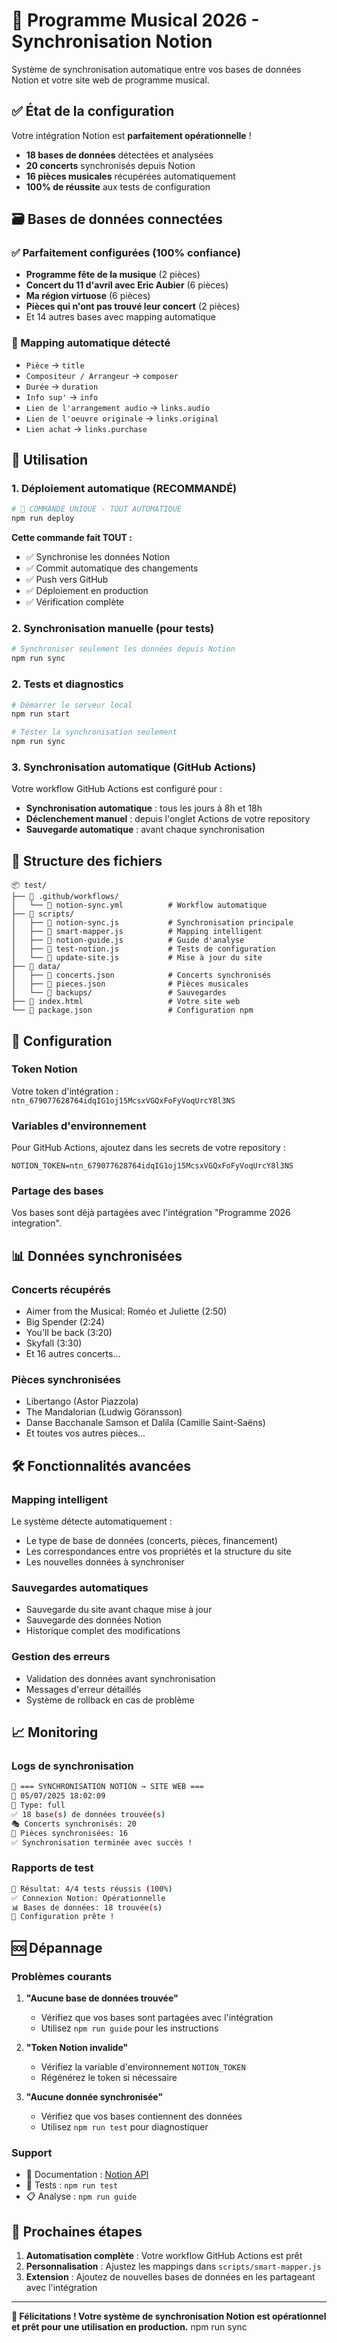 # 🎵 Programme Musical 2026 - Synchronisation Notion

Système de synchronisation automatique entre vos bases de données Notion et votre site web de programme musical.

## ✅ État de la configuration

Votre intégration Notion est **parfaitement opérationnelle** !

- **18 bases de données** détectées et analysées
- **20 concerts** synchronisés depuis Notion
- **16 pièces musicales** récupérées automatiquement
- **100% de réussite** aux tests de configuration

## 🗃️ Bases de données connectées

### ✅ Parfaitement configurées (100% confiance)
- **Programme fête de la musique** (2 pièces)
- **Concert du 11 d'avril avec Eric Aubier** (6 pièces)
- **Ma région virtuose** (6 pièces)
- **Pièces qui n'ont pas trouvé leur concert** (2 pièces)
- Et 14 autres bases avec mapping automatique

### 🔗 Mapping automatique détecté
- `Pièce` → `title`
- `Compositeur / Arrangeur` → `composer`
- `Durée` → `duration`
- `Info sup'` → `info`
- `Lien de l'arrangement audio` → `links.audio`
- `Lien de l'oeuvre originale` → `links.original`
- `Lien achat` → `links.purchase`

## 🚀 Utilisation

### 1. Déploiement automatique (RECOMMANDÉ)
```bash
# 🚀 COMMANDE UNIQUE - TOUT AUTOMATIQUE
npm run deploy
```
**Cette commande fait TOUT :**
- ✅ Synchronise les données Notion
- ✅ Commit automatique des changements
- ✅ Push vers GitHub
- ✅ Déploiement en production
- ✅ Vérification complète

### 2. Synchronisation manuelle (pour tests)
```bash
# Synchroniser seulement les données depuis Notion
npm run sync
```

### 2. Tests et diagnostics
```bash
# Démarrer le serveur local
npm run start

# Tester la synchronisation seulement
npm run sync
```

### 3. Synchronisation automatique (GitHub Actions)

Votre workflow GitHub Actions est configuré pour :
- **Synchronisation automatique** : tous les jours à 8h et 18h
- **Déclenchement manuel** : depuis l'onglet Actions de votre repository
- **Sauvegarde automatique** : avant chaque synchronisation

## 📁 Structure des fichiers

```
📦 test/
├── 📁 .github/workflows/
│   └── 📄 notion-sync.yml          # Workflow automatique
├── 📁 scripts/
│   ├── 📄 notion-sync.js           # Synchronisation principale
│   ├── 📄 smart-mapper.js          # Mapping intelligent
│   ├── 📄 notion-guide.js          # Guide d'analyse
│   ├── 📄 test-notion.js           # Tests de configuration
│   └── 📄 update-site.js           # Mise à jour du site
├── 📁 data/
│   ├── 📄 concerts.json            # Concerts synchronisés
│   ├── 📄 pieces.json              # Pièces musicales
│   └── 📁 backups/                 # Sauvegardes
├── 📄 index.html                   # Votre site web
└── 📄 package.json                 # Configuration npm
```

## 🔧 Configuration

### Token Notion
Votre token d'intégration : `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`

### Variables d'environnement
Pour GitHub Actions, ajoutez dans les secrets de votre repository :
```
NOTION_TOKEN=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
```

### Partage des bases
Vos bases sont déjà partagées avec l'intégration "Programme 2026 integration".

## 📊 Données synchronisées

### Concerts récupérés
- Aimer from the Musical: Roméo et Juliette (2:50)
- Big Spender (2:24)
- You'll be back (3:20)
- Skyfall (3:30)
- Et 16 autres concerts...

### Pièces synchronisées
- Libertango (Astor Piazzola)
- The Mandalorian (Ludwig Göransson)
- Danse Bacchanale Samson et Dalila (Camille Saint-Saëns)
- Et toutes vos autres pièces...

## 🛠️ Fonctionnalités avancées

### Mapping intelligent
Le système détecte automatiquement :
- Le type de base de données (concerts, pièces, financement)
- Les correspondances entre vos propriétés et la structure du site
- Les nouvelles données à synchroniser

### Sauvegardes automatiques
- Sauvegarde du site avant chaque mise à jour
- Sauvegarde des données Notion
- Historique complet des modifications

### Gestion des erreurs
- Validation des données avant synchronisation
- Messages d'erreur détaillés
- Système de rollback en cas de problème

## 📈 Monitoring

### Logs de synchronisation
```bash
🎵 === SYNCHRONISATION NOTION → SITE WEB ===
📅 05/07/2025 18:02:09
🎯 Type: full
✅ 18 base(s) de données trouvée(s)
🎭 Concerts synchronisés: 20
🎵 Pièces synchronisées: 16
✅ Synchronisation terminée avec succès !
```

### Rapports de test
```bash
🎯 Résultat: 4/4 tests réussis (100%)
✅ Connexion Notion: Opérationnelle
📊 Bases de données: 18 trouvée(s)
🚀 Configuration prête !
```

## 🆘 Dépannage

### Problèmes courants

1. **"Aucune base de données trouvée"**
   - Vérifiez que vos bases sont partagées avec l'intégration
   - Utilisez `npm run guide` pour les instructions

2. **"Token Notion invalide"**
   - Vérifiez la variable d'environnement `NOTION_TOKEN`
   - Régénérez le token si nécessaire

3. **"Aucune donnée synchronisée"**
   - Vérifiez que vos bases contiennent des données
   - Utilisez `npm run test` pour diagnostiquer

### Support
- 📖 Documentation : [Notion API](https://developers.notion.com/)
- 🔧 Tests : `npm run test`
- 📋 Analyse : `npm run guide`

## 🎯 Prochaines étapes

1. **Automatisation complète** : Votre workflow GitHub Actions est prêt
2. **Personnalisation** : Ajustez les mappings dans `scripts/smart-mapper.js`
3. **Extension** : Ajoutez de nouvelles bases de données en les partageant avec l'intégration

---

**🎉 Félicitations ! Votre système de synchronisation Notion est opérationnel et prêt pour une utilisation en production.**
npm run sync 